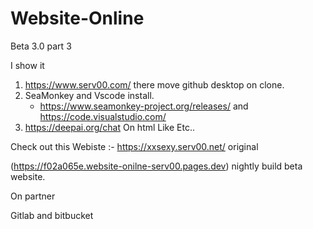 # Website-Online

Beta 3.0 part 3

I  show it 

1. https://www.serv00.com/ there move github desktop on clone.
2. SeaMonkey  and Vscode install.
   - https://www.seamonkey-project.org/releases/ and https://code.visualstudio.com/
4. https://deepai.org/chat On html Like Etc..



Check out this Webiste :- 
https://xxsexy.serv00.net/ original 

(https://f02a065e.website-onilne-serv00.pages.dev) nightly build beta website.




On partner

Gitlab and  bitbucket
